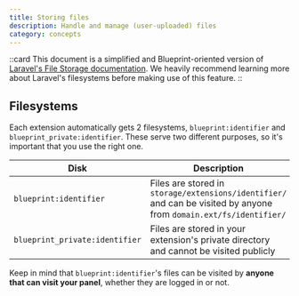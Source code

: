 ```yaml
---
title: Storing files
description: Handle and manage (user-uploaded) files
category: concepts
---
```


::card
This document is a simplified and Blueprint-oriented version of [Laravel's File Storage documentation](https://laravel.com/docs/10.x/filesystem). We heavily recommend learning more about Laravel's filesystems before making use of this feature.
::

## Filesystems

Each extension automatically gets 2 filesystems, `blueprint:identifier` and `blueprint_private:identifier`. These serve two different purposes, so it's important that you use the right one.

| Disk                           | Description                                                                                                        |
| ------------------------------ | ------------------------------------------------------------------------------------------------------------------ |
| `blueprint:identifier`         | Files are stored in `storage/extensions/identifier/` and can be visited by anyone from `domain.ext/fs/identifier/` |
| `blueprint_private:identifier` | Files are stored in your extension's private directory and cannot be visited publicly                              |

Keep in mind that `blueprint:identifier`'s files can be visited by **anyone that can visit your panel**, whether they are logged in or not.
